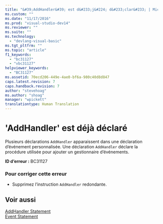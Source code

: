 ```yaml
---
title: "&#39;AddHandler&#39; est d&#233;j&#224; d&#233;clar&#233; | Microsoft Docs"
ms.custom: ""
ms.date: "11/17/2016"
ms.prod: "visual-studio-dev14"
ms.reviewer: ""
ms.suite: ""
ms.technology: 
  - "devlang-visual-basic"
ms.tgt_pltfrm: ""
ms.topic: "article"
f1_keywords: 
  - "bc31127"
  - "vbc31127"
helpviewer_keywords: 
  - "BC31127"
ms.assetid: 70ecd206-449e-4ae0-bf6a-980c40d8d847
caps.latest.revision: 7
caps.handback.revision: 7
author: "stevehoag"
ms.author: "shoag"
manager: "wpickett"
translationtype: Human Translation
---
```

# &#39;AddHandler&#39; est d&#233;j&#224; d&#233;clar&#233;
Plusieurs déclarations `AddHandler` apparaissent dans une déclaration d’événement personnalisée. Une déclaration `AddHandler` déclare la procédure utilisée pour ajouter un gestionnaire d’événements.  
  
 **ID d’erreur :** BC31127  
  
### Pour corriger cette erreur  
  
-   Supprimez l’instruction `AddHandler` redondante.  
  
## Voir aussi  
 [AddHandler Statement](../../visual-basic/language-reference/statements/addhandler-statement.md)   
 [Event Statement](../../visual-basic/language-reference/statements/event-statement.md)